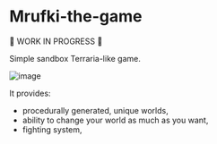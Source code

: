 # Mrufki-the-game

🚧 WORK IN PROGRESS 🚧

Simple sandbox Terraria-like game.

![image](https://user-images.githubusercontent.com/50557966/123003462-84781100-d3b3-11eb-951b-c759173ba2d9.png)

It provides:
- procedurally generated, unique worlds,
- ability to change your world as much as you want,
- fighting system,
